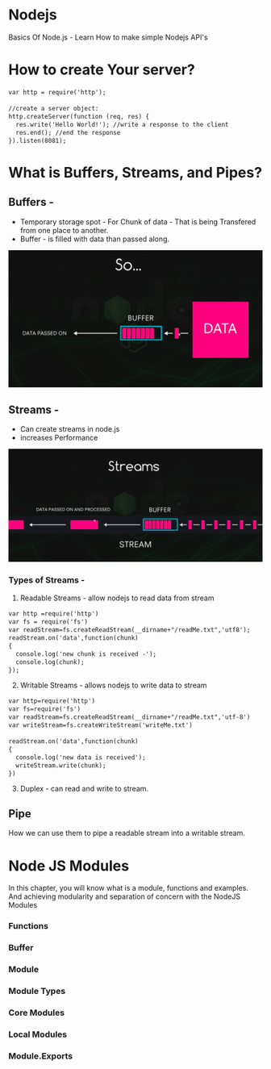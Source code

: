 # Nodejs
Basics Of Node.js - Learn How to make simple Nodejs  API's


# How to create Your server?

```
var http = require('http');

//create a server object:
http.createServer(function (req, res) {
  res.write('Hello World!'); //write a response to the client
  res.end(); //end the response
}).listen(8081);

```

# What is Buffers, Streams, and Pipes?

## Buffers -
- Temporary storage spot - For Chunk of data - That is being Transfered from one place to another.<br>
- Buffer - is filled with data than passed along.<br>

![alt text](https://github.com/siddhpatil6/Nodejs/blob/master/Screen%20Shot%202018-11-06%20at%204.42.46%20PM.png)

## Streams - 

- Can create streams in node.js
- increases Performance

![alt text](https://github.com/siddhpatil6/Nodejs/blob/master/Screen%20Shot%202018-11-06%20at%204.49.15%20PM.png)


### Types of Streams -
1. Readable Streams - allow nodejs to read data from stream

```
var http =require('http')
var fs = require('fs')
var readStream=fs.createReadStream(__dirname+"/readMe.txt",'utf8');
readStream.on('data',function(chunk)
{
  console.log('new chunk is received -');
  console.log(chunk);
});
```

2. Writable Streams - allows nodejs to write data to stream

```
var http=require('http')
var fs=require('fs')
var readStream=fs.createReadStream(__dirname+"/readMe.txt",'utf-8')
var writeStream=fs.createWriteStream('writeMe.txt')

readStream.on('data',function(chunk)
{
  console.log('new data is received');
  writeStream.write(chunk);
})
```


3. Duplex - can read and write to stream.


## Pipe
How we can use them to pipe a readable stream into a writable stream.




# Node JS Modules
In this chapter, you will know what is a module, functions and examples. And achieving modularity and separation
of concern with the NodeJS Modules
### Functions
### Buffer
### Module
### Module Types
### Core Modules
### Local Modules
### Module.Exports
